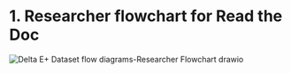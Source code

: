 # **1. Researcher flowchart for Read the Doc**

![Delta E+ Dataset flow diagrams-Researcher Flowchart drawio](https://user-images.githubusercontent.com/121923771/225456085-07d44f61-79e7-48e5-a29e-cf3334f45c8e.png)
